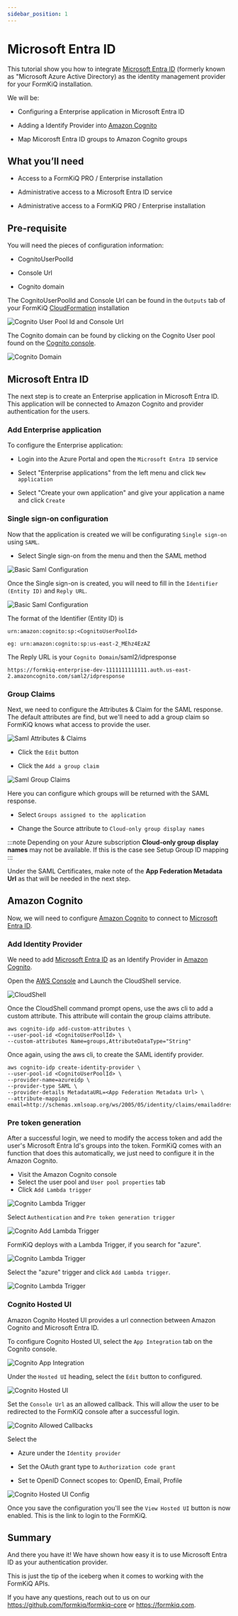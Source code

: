 ```yaml
---
sidebar_position: 1
---
```


# Microsoft Entra ID

This tutorial show you how to integrate [Microsoft Entra ID](https://www.microsoft.com/en-us/security/business/identity-access/microsoft-entra-id) (formerly known as "Microsoft Azure Active Directory) as the identity management provider for your FormKiQ installation.

We will be:

* Configuring a Enterprise application in Microsoft Entra ID

* Adding a Identify Provider into [Amazon Cognito](https://aws.amazon.com/pm/cognito)

* Map Micorosft Entra ID groups to Amazon Cognito groups

## What you’ll need

* Access to a FormKiQ PRO / Enterprise installation

* Administrative access to a Microsoft Entra ID service

* Administrative access to a FormKiQ PRO / Enterprise installation


## Pre-requisite

You will need the pieces of configuration information:

* CognitoUserPoolId

* Console Url

* Cognito domain

The CognitoUserPoolId and Console Url can be found in the `Outputs` tab of your FormKiQ [CloudFormation](https://console.aws.amazon.com/cloudformation) installation

![Cognito User Pool Id and Console Url](./img/entra-id-cf-outputs.png)

The Cognito domain can be found by clicking on the Cognito User pool found on the [Cognito console](https://console.aws.amazon.com/cognito/v2/idp/user-pools).

![Cognito Domain](./img/entra-id-cognito-domain.png)

## Microsoft Entra ID

The next step is to create an Enterprise application in Microsoft Entra ID. This application will be connected to Amazon Cognito and provider authentication for the users.

### Add Enterprise application

To configure the Enterprise application:

* Login into the Azure Portal and open the `Microsoft Entra ID` service

* Select "Enterprise applications" from the left menu and click `New application`

* Select "Create your own application" and give your application a name and click `Create`

### Single sign-on configuration

Now that the application is created we will be configurating `Single sign-on` using `SAML`.

* Select Single sign-on from the menu and then the SAML method

![Basic Saml Configuration](./img/entra-id-saml-method.png)

Once the Single sign-on is created, you will need to fill in the `Identifier (Entity ID)` and `Reply URL`.

![Basic Saml Configuration](./img/entra-id-saml-configuration.png)

The format of the Identifier (Entity ID) is

```
urn:amazon:cognito:sp:<CognitoUserPoolId>

eg: urn:amazon:cognito:sp:us-east-2_MEhz4EzAZ
```

The Reply URL is your `Cognito Domain`/saml2/idpresponse

```
https://formkiq-enterprise-dev-1111111111111.auth.us-east-2.amazoncognito.com/saml2/idpresponse
```

### Group Claims

Next, we need to configure the Attributes & Claim for the SAML response. The default attributes are find, but we'll need to add a group claim so FormKiQ knows what access to provide the user.

![Saml Attributes & Claims](./img/entra-id-saml-attributes-claims.png)

* Click the `Edit` button

* Click the `Add a group claim`

![Saml Group Claims](./img/entra-id-saml-group-claims.png)

Here you can configure which groups will be returned with the SAML response.

* Select `Groups assigned to the application`

* Change the Source attribute to `Cloud-only group display names`

:::note
Depending on your Azure subscription **Cloud-only group display names** may not be available. If this is the case see Setup Group ID mapping
:::

Under the SAML Certificates, make note of the **App Federation Metadata Url** as that will be needed in the next step.

## Amazon Cognito

Now, we will need to configure [Amazon Cognito](https://aws.amazon.com/pm/cognito) to connect to [Microsoft Entra ID](https://www.microsoft.com/en-us/security/business/identity-access/microsoft-entra-id).

### Add Identity Provider 

We need to add [Microsoft Entra ID](https://www.microsoft.com/en-us/security/business/identity-access/microsoft-entra-id) as an Identify Provider in [Amazon Cognito](https://aws.amazon.com/pm/cognito).


Open the [AWS Console](https://aws.amazon.com/) and Launch the CloudShell service.

![CloudShell](./img/entra-id-cloud-shell.png)

Once the CloudShell command prompt opens, use the aws cli to add a custom attribute. This attribute will contain the group claims attribute.

```
aws cognito-idp add-custom-attributes \
--user-pool-id <CognitoUserPoolId> \
--custom-attributes Name=groups,AttributeDataType="String"
```

Once again, using the aws cli, to create the SAML identify provider.

```
aws cognito-idp create-identity-provider \
--user-pool-id <CognitoUserPoolId> \
--provider-name=azureidp \
--provider-type SAML \
--provider-details MetadataURL=<App Federation Metadata Url> \
--attribute-mapping email=http://schemas.xmlsoap.org/ws/2005/05/identity/claims/emailaddress,groups=http://schemas.microsoft.com/ws/2008/06/identity/claims/groups
```

### Pre token generation

After a successful login, we need to modify the access token and add the user's Microsoft Entra Id's groups into the token. FormKiQ comes with an function that does this automatically, we just need to configure it in the Amazon Cognito.

* Visit the Amazon Cognito console 
* Select the user pool and `User pool properties` tab
* Click `Add Lambda trigger`

![Cognito Lambda Trigger](./img/entra-id-cognito-pretoken.png)

Select `Authentication` and `Pre token generation trigger`

![Cognito Add Lambda Trigger](./img/entra-id-cognito-add-lambda-trigger.png)

FormKiQ deploys with a Lambda Trigger, if you search for "azure".

![Cognito Lambda Trigger](./img/entra-id-cognito-lambda-trigger.png)

Select the "azure" trigger and click `Add Lambda trigger`.

![Cognito Lambda Trigger](./img/entra-id-cognito-lambda-triggers.png)

### Cognito Hosted UI

Amazon Cognito Hosted UI provides a url connection between Amazon Cognito and Microsoft Entra ID.

To configure Cognito Hosted UI, select the `App Integration` tab on the Cognito console.

![Cognito App Integration](./img/entra-id-cognito-app-integration.png)

Under the `Hosted UI` heading, select the `Edit` button to configured.

![Cognito Hosted UI](./img/entra-id-cognito-hosted-ui.png)

Set the `Console Url` as an allowed callback. This will allow the user to be redirected to the FormKiQ console after a successful login.

![Cognito Allowed Callbacks](./img/entra-id-cognito-hosted-ui-allowed-callback.png)

Select the 

* Azure under the `Identity provider`

* Set the OAuth grant type to `Authorization code grant`

* Set te OpenID Connect scopes to: OpenID, Email, Profile

![Cognito Hosted UI Config](./img/entra-id-cognito-hosted-ui-config.png)

Once you save the configuration you'll see the `View Hosted UI` button is now enabled. This is the link to login to the FormKiQ.

## Summary

And there you have it! We have shown how easy it is to use Microsoft Entra ID as your authentication provider.

This is just the tip of the iceberg when it comes to working with the FormKiQ APIs.

If you have any questions, reach out to us on our https://github.com/formkiq/formkiq-core or https://formkiq.com.
